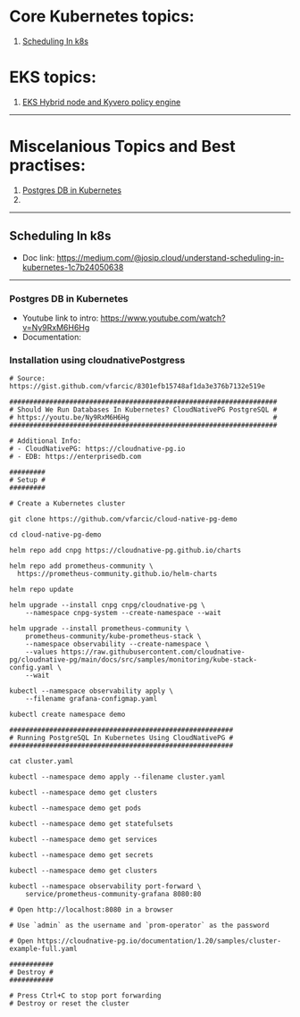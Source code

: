 # Core Kubernetes topics:

1. [Scheduling In k8s](#scheduling-in-k8s)

# EKS topics:

1. [EKS Hybrid node and Kyvero policy engine](https://github.com/Inderjit-blaggan/Notes/blob/main/Kubernetes/eks-usecases/10-eks-hybrid-nodes-with-kyverno-policy-engine.md)


---
# Miscelanious Topics and Best practises:

1. [Postgres DB in Kubernetes](#postgres-db-in-kubernetes)
2. 
---


## Scheduling In k8s
- Doc link: https://medium.com/@josip.cloud/understand-scheduling-in-kubernetes-1c7b24050638 
---


### Postgres DB in Kubernetes

- Youtube link to intro: https://www.youtube.com/watch?v=Ny9RxM6H6Hg
- Documentation:

### Installation using cloudnativePostgress
```
# Source: https://gist.github.com/vfarcic/8301efb15748af1da3e376b7132e519e

###################################################################
# Should We Run Databases In Kubernetes? CloudNativePG PostgreSQL #
# https://youtu.be/Ny9RxM6H6Hg                                    #
###################################################################

# Additional Info:
# - CloudNativePG: https://cloudnative-pg.io
# - EDB: https://enterprisedb.com

#########
# Setup #
#########

# Create a Kubernetes cluster

git clone https://github.com/vfarcic/cloud-native-pg-demo

cd cloud-native-pg-demo

helm repo add cnpg https://cloudnative-pg.github.io/charts

helm repo add prometheus-community \
  https://prometheus-community.github.io/helm-charts

helm repo update

helm upgrade --install cnpg cnpg/cloudnative-pg \
    --namespace cnpg-system --create-namespace --wait

helm upgrade --install prometheus-community \
    prometheus-community/kube-prometheus-stack \
    --namespace observability --create-namespace \
    --values https://raw.githubusercontent.com/cloudnative-pg/cloudnative-pg/main/docs/src/samples/monitoring/kube-stack-config.yaml \
    --wait

kubectl --namespace observability apply \
    --filename grafana-configmap.yaml

kubectl create namespace demo

########################################################
# Running PostgreSQL In Kubernetes Using CloudNativePG #
########################################################

cat cluster.yaml

kubectl --namespace demo apply --filename cluster.yaml

kubectl --namespace demo get clusters

kubectl --namespace demo get pods

kubectl --namespace demo get statefulsets

kubectl --namespace demo get services

kubectl --namespace demo get secrets

kubectl --namespace demo get clusters

kubectl --namespace observability port-forward \
    service/prometheus-community-grafana 8080:80

# Open http://localhost:8080 in a browser

# Use `admin` as the username and `prom-operator` as the password

# Open https://cloudnative-pg.io/documentation/1.20/samples/cluster-example-full.yaml

###########
# Destroy #
###########

# Press Ctrl+C to stop port forwarding
# Destroy or reset the cluster

```
